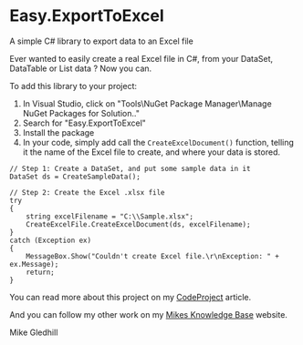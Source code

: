 ﻿# Easy.ExportToExcel
A simple C# library to export data to an Excel file

Ever wanted to easily create a real Excel file in C#, from your DataSet, DataTable or List data ?
Now you can.

To add this library to your project:

1.  In Visual Studio, click on "Tools\NuGet Package Manager\Manage NuGet Packages for Solution.."
2.  Search for "Easy.ExportToExcel"
3.  Install the package
4.  In your code, simply add call the `CreateExcelDocument()` function, telling it the name of the Excel file to create, and where your data is stored.

```
// Step 1: Create a DataSet, and put some sample data in it
DataSet ds = CreateSampleData();

// Step 2: Create the Excel .xlsx file
try
{
    string excelFilename = "C:\\Sample.xlsx";
    CreateExcelFile.CreateExcelDocument(ds, excelFilename);
}
catch (Exception ex)
{ 
    MessageBox.Show("Couldn't create Excel file.\r\nException: " + ex.Message);
    return;
}
```


You can read more about this project on my [CodeProject](https://www.codeproject.com/Articles/692121/Csharp-Export-data-to-Excel-using-OpenXML-librarie) article.

And you can follow my other work on my [Mikes Knowledge Base](http://mikesknowledgebase.com/) website.


Mike Gledhill

